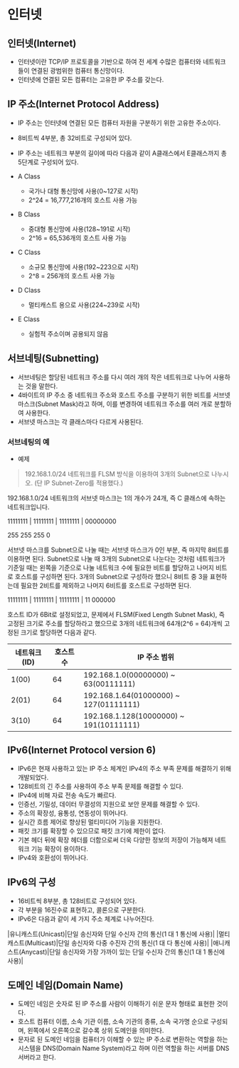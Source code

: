 # 인터넷
## 인터넷(Internet)
* 인터넷이란 TCP/IP 프로토콜을 기반으로 하여 전 세계 수많은 컴퓨터와 네트워크들이 연결된 광범위한 컴퓨터 통신망이다.
* 인터넷에 연결된 모든 컴퓨터는 고유한 IP 주소를 갖는다.

## IP 주소(Internet Protocol Address)
* IP 주소는 인터넷에 연결된 모든 컴퓨터 자원을 구분하기 위한 고유한 주소이다.
* 8비트씩 4부분, 총 32비트로 구성되어 있다.
* IP 주소는 네트워크 부분의 길이에 따라 다음과 같이 A클래스에서 E클래스까지 총 5단계로 구성되어 있다.

* A Class
    * 국가나 대형 통신망에 사용(0~127로 시작)
    * 2^24 = 16,777,216개의 호스트 사용 가능
* B Class
    * 중대형 통신망에 사용(128~191로 시작)
    * 2^16 = 65,536개의 호스트 사용 가능
* C Class
    * 소규모 통신망에 사용(192~223으로 시작)
    * 2^8 = 256개의 호스트 사용 가능
* D Class
    * 멀티캐스트 용으로 사용(224~239로 시작)
* E Class
    * 실험적 주소이며 공용되지 않음

## 서브네팅(Subnetting)
* 서브네팅은 할당된 네트워크 주소를 다시 여러 개의 작은 네트워크로 나누어 사용하는 것을 말한다.
* 4바이트의 IP 주소 중 네트워크 주소와 호스트 주소를 구분하기 위한 비트를 서브넷 마스크(Subnet Mask)라고 하며, 이를 변경하여 네트워크 주소를 여러 개로 분할하여 사용한다.
* 서브넷 마스크는 각 클래스마다 다르게 사용된다.

### 서브네팅의 예
* 예제
> 192.168.1.0/24 네트워크를 FLSM 방식을 이용하여 3개의 Subnet으로 나누시오. (단 IP Subnet-Zero를 적용했다.)

 192.168.1.0/24 네트워크의 서브넷 마스크는 1의 개수가 24개, 즉 C 클래스에 속하는 네트워크입니다.
 
11111111 | 11111111 | 11111111 | 00000000

  255        255         255        0
  
서브넷 마스크를 Subnet으로 나눌 때는 서브넷 마스크가 0인 부분, 즉 마지막 8비트를 이용하면 된다. Subnet으로 나눌 때 3개의 Subnet으로 나눈다는 것처럼 네트워크가 기준일 때는 왼쪽을 기준으로 나눌 네트워크 수에 필요한 비트를 할당하고 나머지 비트로 호스트를 구성하면 된다. 3개의 Subnet으로 구성하라 했으니 8비트 중 3을 표현하는데 필요한 2비트를 제외하고 나머지 6비트를 호스트로 구성하면 된다.

11111111 | 11111111 | 11111111 | 11 000000

호스트 ID가 6Bit로 설정되었고, 문제에서 FLSM(Fixed Length Subnet Mask), 즉 고정된 크기로 주소를 할당하라고 했으므로 3개의 네트워크에 64개(2^6 = 64)개씩 고정된 크기로 할당하면 다음과 같다.

|네트워크(ID)|호스트 수|IP 주소 범위|
|------|---|---|
|1(00)|64|192.168.1.0(00000000) ~ 63(00111111)|
|2(01)|64|192.168.1.64(01000000) ~ 127(01111111)|
|3(10)|64|192.168.1.128(10000000) ~ 191(10111111)|

## IPv6(Internet Protocol version 6)
* IPv6은 현재 사용하고 있는 IP 주소 체계인 IPv4의 주소 부족 문제를 해결하기 위해 개발되었다.
* 128비트의 긴 주소를 사용하여 주소 부족 문제를 해결할 수 있다.
* IPv4에 비해 자료 전송 속도가 빠르다.
* 인증선, 기밀성, 데이터 무결성의 지원으로 보안 문제를 해결할 수 있다.
* 주소의 확장성, 융통성, 연동성이 뛰어나다.
* 실시간 흐름 제어로 향상된 멀티미디어 기능을 지원한다.
* 패킷 크기를 확장할 수 있으므로 패킷 크기에 제한이 없다.
* 기본 헤더 뒤에 확장 헤더를 더함으로써 더욱 다양한 정보의 저장이 가능해져 네트워크 기능 확장이 용이하다.
* IPv4와 호환성이 뛰어나다.

## IPv6의 구성
* 16비트씩 8부분, 총 128비트로 구성되어 있다.
* 각 부분을 16진수로 표현하고, 콜론으로 구분한다.
* IPv6은 다음과 같이 세 가지 주소 체계로 나누어진다.

|유니캐스트(Unicast)|단일 송신자와 단일 수신자 간의 통신(1 대 1 통신에 사용)|
|멀티캐스트(Multicast)|단일 송신자와 다중 수진자 간의 통신(1 대 다 통신에 사용)|
|애니캐스트(Anycast)|단일 송신자와 가장 가까이 있는 단일 수신자 간의 통신(1 대 1 통신에 사용)|

## 도메인 네임(Domain Name)
* 도메인 네임은 숫자로 된 IP 주소를 사람이 이해하기 쉬운 문자 형태로 표현한 것이다.
* 호스트 컴퓨터 이름, 소속 기관 이름, 소속 기관의 종류, 소속 국가명 순으로 구성되며, 왼쪽에서 오른쪽으로 갈수록 상위 도메인을 의미한다.
* 문자로 된 도메인 네임을 컴퓨터가 이해할 수 있는 IP 주소로 변환하는 역할을 하는 시스템을 DNS(Domain Name System)라고 하며 이런 역할을 하는 서버를 DNS 서버라고 한다.

